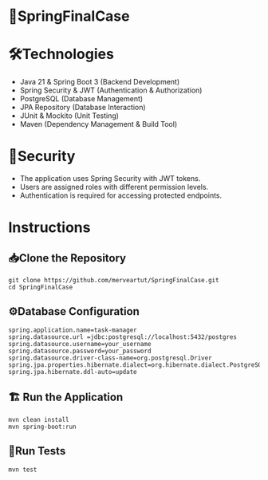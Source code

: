 # 🚀SpringFinalCase

# 🛠Technologies
- Java 21 & Spring Boot 3 (Backend Development)
- Spring Security & JWT (Authentication & Authorization)
- PostgreSQL (Database Management)
- JPA Repository (Database Interaction)
- JUnit & Mockito (Unit Testing)
- Maven (Dependency Management & Build Tool)

# 🔐Security
- The application uses Spring Security with JWT tokens.
- Users are assigned roles with different permission levels.
- Authentication is required for accessing protected endpoints.

# Instructions

## 📥Clone the Repository
```
git clone https://github.com/merveartut/SpringFinalCase.git
cd SpringFinalCase
```
## ⚙️Database Configuration
```
spring.application.name=task-manager
spring.datasource.url =jdbc:postgresql://localhost:5432/postgres
spring.datasource.username=your_username
spring.datasource.password=your_password
spring.datasource.driver-class-name=org.postgresql.Driver
spring.jpa.properties.hibernate.dialect=org.hibernate.dialect.PostgreSQLDialect
spring.jpa.hibernate.ddl-auto=update
```
## 🏗 Run the Application
```
mvn clean install
mvn spring-boot:run
```

## 🧪Run Tests
```
mvn test
```
